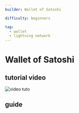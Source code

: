 ```yaml
---
builder: Wallet of Satoshi

difficulty: beginners

tag:
  - wallet
  - lightning network
---
```


# Wallet of Satoshi

## tutorial video

![video tuto](https://youtu.be/Es4InK3lq5c)

## guide
